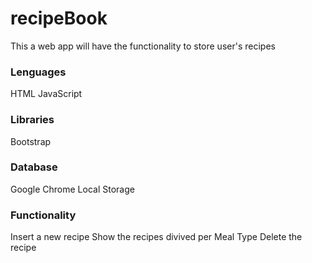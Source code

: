 # recipeBook
This a web app will have the functionality to store user's recipes

### Lenguages
HTML
JavaScript

### Libraries
Bootstrap

### Database
Google Chrome Local Storage

### Functionality
Insert a new recipe
Show the recipes divived per Meal Type
Delete the recipe

